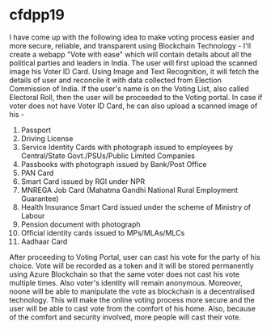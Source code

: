 # cfdpp19
I have come up with the following idea to make voting process easier and more secure, reliable, and transparent using Blockchain Technology -
I'll create a webapp "Vote with ease" which will contain details about all the political parties and leaders in India.
The user will first upload the scanned image his Voter ID Card. Using Image and Text Recognition, it will fetch the details of user and reconcile it with data collected from Election Commission of India. If the user's name is on the Voting List, also called Electoral Roll, then the user will be proceeded to the Voting portal. In case if voter does not have Voter ID Card, he can also upload a scanned image of his -
1. Passport
2. Driving License
3. Service Identity Cards with photograph issued to employees by Central/State Govt./PSUs/Public Limited Companies
4. Passbooks with photograph issued by Bank/Post Office
5. PAN Card
6. Smart Card issued by RGI under NPR
7. MNREGA Job Card (Mahatma Gandhi National Rural Employment Guarantee)
8. Health Insurance Smart Card issued under the scheme of Ministry of Labour
9. Pension document with photograph
10. Official identity cards issued to MPs/MLAs/MLCs
11. Aadhaar Card

After proceeding to Voting Portal, user can cast his vote for the party of his choice. Vote will be recorded as a token and it will be stored permanently using Azure Blockchain so that the same voter does not cast his vote multiple times. Also voter's identity will remain anonymous. Moreover, noone will be able to manipulate the vote as blockchain is a decentralised technology. This will make the online voting process more secure and the user will be able to cast vote from the comfort of his home. Also, because of the comfort and security involved, more people will cast their vote.
